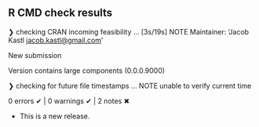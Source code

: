 ## R CMD check results

❯ checking CRAN incoming feasibility ... [3s/19s] NOTE
  Maintainer: ‘Jacob Kastl <jacob.kastl@gmail.com>’
  
  New submission
  
  Version contains large components (0.0.0.9000)

❯ checking for future file timestamps ... NOTE
  unable to verify current time

0 errors ✔ | 0 warnings ✔ | 2 notes ✖

* This is a new release.
